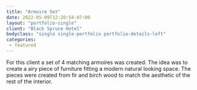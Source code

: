 ```yaml
---
title: "Armoire Set"
date: 2022-05-09T12:20:54-07:00
layout: "portfolio-single"
client: "Black Spruce Hotel"
bodyclass: "single single-portfolio portfolio-details-left"
categories:
 - featured
---
```

For this client a set of 4 matching armoires was created. The idea was to create a airy piece of furniture fitting a modern natural looking space. The pieces were created from fir and birch wood to match the aesthetic of the rest of the interior.
